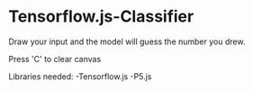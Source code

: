 # Tensorflow.js-Classifier
Draw your input and the model will guess the number you drew.

Press 'C' to clear canvas

Libraries needed:
-Tensorflow.js
-P5.js

